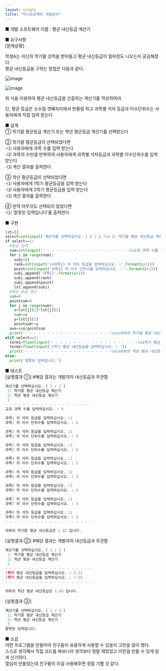 ```yaml
---
layout: single
title: "미니프로젝트 개발문서"
---
```

■ 개발 소프트웨어 이름 : 평균 내신등급 계산기  



■ 요구사항  
[문제상황]  

학생A는 자신의 학기말 성적을 받아들고 평균 내신등급이 얼마정도 나오는지 궁금해졌다.  
평균 내신등급을 구하는 방법은 다음과 같다.  

![image](https://user-images.githubusercontent.com/80322253/125584385-b2fe62d0-8a1f-4fee-bf73-3f725c03e79b.png)  

![image](https://user-images.githubusercontent.com/80322253/125584589-31060c38-f4ad-4a24-b1f6-763c570f2a35.png)  

위 식을 이용하여 평균 내신등급을 산출하는 계산기를 작성하여라.  

단, 평균 등급은 소수점 셋째자리에서 반올림 하고 과목별 석차 등급과 이수단위수는 사용자에게 직접 입력 받는다.  



■ 설계  
① 학기말 평균등급 계산기 또는 학년 평균등급 계산기를 선택받는다  

② 학기말 평균등급이 선택되었다면  
-⑴ 사용자에게 과목 수를 입력 받는다  
-⑵ 과목의 수만큼 반복하여 사용자에게 과목별 석차등급과 과목별 이수단위수를 입력받는다  
-⑶ 계산 결과를 출력한다  

③ 학년 평균등급이 선택되었다면  
-⑴ 사용자에게 1학기 평균등급을 입력 받는다  
-⑵ 사용자에게 2학기 평균등급을 입력 받는다  
-⑶ 계산 결과를 출력한다  

④ 만약 아무것도 선택되지 않았다면  
-⑴ ‘잘못된 입력입니다’를 출력한다  


■ 구현  
```python
lst=[]
select=int(input('계산기를 선택하십시오. ( 1 / 2 )\n 1: 학기말 평균 내신등급 계산기\n 2: 학년 평균 내신등급 계산기\n '))
if select==1:
  #등급 입력
  num=int(input('- - - - - - - - - - - - - - - - - - - -\n교과 과목 수를 입력하십시오. : '))
  for i in range(num):
    subj=[]
    rank=int(input('\n과목{} 의 석차 등급을 입력하십시오. :'.format(i+1)))
    point=int(input('과목{} 의 이수 단위수를 입력하십시오. : '.format(i+1)))
    subj.append('과목{}'.format(i+1))
    subj.append(rank)
    subj.append(point)
    lst.append(subj)
  #평균 등급 계산
  sum=0
  pointsum=0
  for j in range(num):
    x=lst[j][1]*lst[j][2]
    sum+=x
    y=lst[j][2]
    pointsum+=y
  ave=sum/pointsum
  print('- - - - - - - - - - - - - - - - - - - -\n\n귀하의 학기말 평균 내신등급은 {0:0.2f} 입니다.'.format(ave))
elif select==2:
  term1=float(input('- - - - - - - - - - - - - - - - - - - -\n1학기 평균 내신등급을 입력하십시오. : '))
  term2=float(input('2학기 평균 내신등급을 입력하십시오. : '))
  print('- - - - - - - - - - - - - - - - - - - -\n\n귀하의 학년 평균 내신등급은 {0:0.2f} 입니다.'.format((term1+term2)/2))
else:
  print('잘못된 입력입니다.')
```


■ 테스트  
[실행결과 ①]  #해당 결과는 개발자의 내신등급과 무관함
```python
계산기를 선택하십시오. ( 1 / 2 )
 1: 학기말 평균 내신등급 계산기
 2: 학년 평균 내신등급 계산기
 1
- - - - - - - - - - - - - - - - - - - -
교과 과목 수를 입력하십시오. : 8

과목1 의 석차 등급을 입력하십시오. :1
과목1 의 이수 단위수를 입력하십시오. : 4

과목2 의 석차 등급을 입력하십시오. :2
과목2 의 이수 단위수를 입력하십시오. : 4

과목3 의 석차 등급을 입력하십시오. :3
과목3 의 이수 단위수를 입력하십시오. : 4

과목4 의 석차 등급을 입력하십시오. :1
과목4 의 이수 단위수를 입력하십시오. : 2

과목5 의 석차 등급을 입력하십시오. :2
과목5 의 이수 단위수를 입력하십시오. : 3

과목6 의 석차 등급을 입력하십시오. :3
과목6 의 이수 단위수를 입력하십시오. : 3

과목7 의 석차 등급을 입력하십시오. :1
과목7 의 이수 단위수를 입력하십시오. : 3

과목8 의 석차 등급을 입력하십시오. :2
과목8 의 이수 단위수를 입력하십시오. : 3
- - - - - - - - - - - - - - - - - - - -

귀하의 학기말 평균 내신등급은 1.92 입니다.
```


[실행결과 ②] #해당 결과는 개발자의 내신등급과 무관함
```python
계산기를 선택하십시오. ( 1 / 2 )
 1: 학기말 평균 내신등급 계산기
 2: 학년 평균 내신등급 계산기
 2
- - - - - - - - - - - - - - - - - - - -
1학기 평균 내신등급을 입력하십시오. : 2.22
2학기 평균 내신등급을 입력하십시오. : 1.55
- - - - - - - - - - - - - - - - - - - -

귀하의 학년 평균 내신등급은 1.89 입니다.
```
[실행결과 ③]
```python
계산기를 선택하십시오. ( 1 / 2 )
 1: 학기말 평균 내신등급 계산기
 2: 학년 평균 내신등급 계산기
 3
잘못된 입력입니다.
```

■ 소감  
어떤 프로그램을 만들어야 친구들이 유용하게 사용할 수 있을지 고민을 많이 했다.  
스스로 생각해서 직접 코드를 짜보니까 생각보다 정말 재밌었고 이런걸 만들 수 있게 된게 신기하다.  
열심히 만들었는데 친구들이 이걸 사용해주면 정말 기쁠 것 같다.
